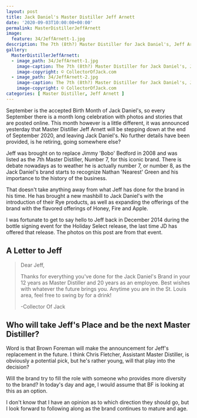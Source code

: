 ```yaml
---
layout: post
title: Jack Daniel's Master Distiller Jeff Arnett
date: '2020-09-03T10:00:00+00:00'
permalink: MasterDistillerJeffArnett
image:
  feature: 34/JeffArnett-1.jpg
description: The 7th (8th?) Master Distiller for Jack Daniel's, Jeff Arnett
gallery:
  MasterDistillerJeffArnett:
  - image_path: 34/JeffArnett-1.jpg
    image-caption: The 7th (8th?) Master Distiller for Jack Daniel's, Jeff Arnett
    image-copyright: © CollectorOfJack.com
  - image_path: 34/JeffArnett-2.jpg
    image-caption: The 7th (8th?) Master Distiller for Jack Daniel's, Jeff Arnett
    image-copyright: © CollectorOfJack.com
categories: [ Master Distiller, Jeff Arnett ]
---
```


September is the accepted Birth Month of Jack Daniel's, so every September there is a month long celebration with photos and stories that are posted online. This month however is a little different, it was announced yesterday that Master Distiller Jeff Arnett will be stepping down at the end of September 2020, and leaving Jack Daniel's. No further details have been provided, is he retiring, going somewhere else?

Jeff was brought on to replace Jimmy 'Bobo' Bedford in 2008 and was listed as the 7th Master Distiller, Number 7, for this iconic brand. There is debate nowadays as to weather he is actually number 7, or number 8, as the Jack Daniel's brand starts to recognize Nathan 'Nearest' Green and his importance to the history of the business.

That doesn't take anything away from what Jeff has done for the brand in his time. He has brought a new mashbill to Jack Daniel's with the introduction of their Rye products, as well as expanding the offerings of the brand with the flavored offerings of Honey, Fire and Apple.

I was fortunate to get to say hello to Jeff back in December 2014 during the bottle signing event for the Holiday Select release, the last time JD has offered that release. The photos on this post are from that event.

## A Letter to Jeff

> Dear Jeff,  
>  
> Thanks for everything you've done for the Jack Daniel's Brand in your 12 years as Master Distiller and 20 years as an employee. Best wishes with whatever the future brings you. Anytime you are in the St. Louis area, feel free to swing by for a drink!  
>  
> -Collector Of Jack


## Who will take Jeff's Place and be the next Master Distiller?

Word is that Brown Foreman will make the announcement for Jeff's replacement in the future. I think Chris Fletcher, Assistant Master Distiller, is obviously a potential pick, but he's rather young, will that play into the decision?

Will the brand try to fill the role with someone who provides more diversity to the brand? In today's day and age, I would assume that BF is looking at this as an option.

I don't know that I have an opinion as to which direction they should go, but I look forward to following along as the brand continues to mature and age.
